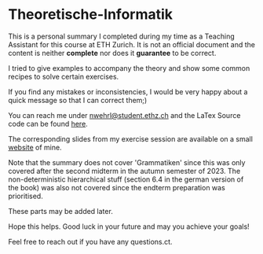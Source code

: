 # Theoretische-Informatik

This is a personal summary I completed during my time as a Teaching Assistant 
   for this course at ETH Zurich. It is not an official document and the content 
   is neither **complete** nor does it **guarantee** to be correct.

   I tried to give examples to accompany the theory and show some common recipes to solve certain exercises. 
   
   If you find any mistakes or inconsistencies, I would be very happy about a quick message so that I can correct them;)

   You can reach me under [nwehrl@student.ethz.ch](mailto:nwehrl@student.ethz.ch) 
   and the LaTex Source code can be found [here](https://github.com/nwehrli/Theoretische-Informatik).

   The corresponding slides from my exercise session are available on a small [website](https://n.ethz.ch/~nwehrl/TI.html) of mine.
   
   Note that the summary does not cover 'Grammatiken' since this was only covered 
   after the second midterm in the autumn semester of 2023. 
   The non-deterministic hierarchical stuff (section 6.4 in the german version of the book) 
   was also not covered since the endterm preparation was prioritised.

   These parts may be added later.
   

   Hope this helps. Good luck in your future and may you achieve your goals!

   Feel free to reach out if you have any questions.ct.
